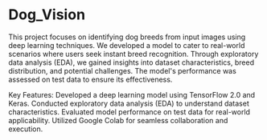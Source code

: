 # Dog_Vision

This project focuses on identifying dog breeds from input images using deep learning techniques. We developed a model to cater to real-world scenarios where users seek instant breed recognition. Through exploratory data analysis (EDA), we gained insights into dataset characteristics, breed distribution, and potential challenges. The model's performance was assessed on test data to ensure its effectiveness.

Key Features:
Developed a deep learning model using TensorFlow 2.0 and Keras.
Conducted exploratory data analysis (EDA) to understand dataset characteristics.
Evaluated model performance on test data for real-world applicability.
Utilized Google Colab for seamless collaboration and execution.
